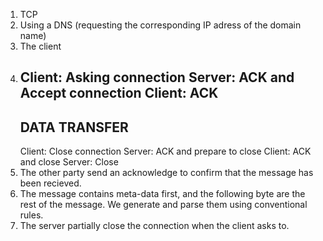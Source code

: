 1. TCP
2. Using a DNS (requesting the corresponding IP adress of the domain name)
3. The client
4. 	Client: Asking connection
	Server: ACK and Accept connection
	Client: ACK
	---
	DATA TRANSFER
	---
	Client: Close connection
	Server: ACK and prepare to close
	Client: ACK and close
	Server: Close
5. The other party send an acknowledge to confirm that the message has been recieved.
6. The message contains meta-data first, and the following byte are the rest of the message. We generate and parse them using conventional rules.
7. The server partially close the connection when the client asks to.

